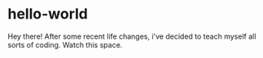 # hello-world
Hey there!
After some recent life changes, i've decided to teach myself all sorts of coding.
Watch this space.
